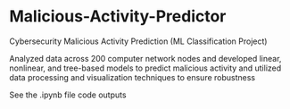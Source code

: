 # Malicious-Activity-Predictor
Cybersecurity Malicious Activity Prediction (ML Classification Project)    
  
Analyzed data across 200 computer network nodes and developed linear, nonlinear, and tree-based models to predict  malicious activity and utilized data processing and visualization techniques to ensure robustness  
  
  See the .ipynb file code outputs
